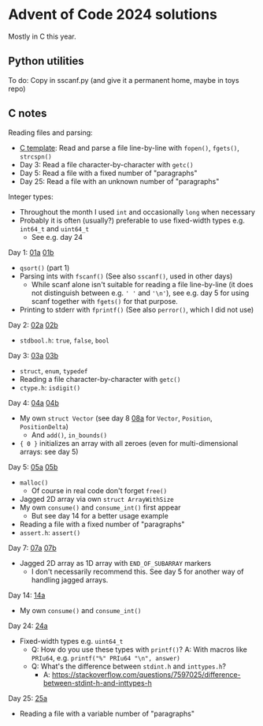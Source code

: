 # Advent of Code 2024 solutions

Mostly in C this year.


## Python utilities

To do: Copy in sscanf.py (and give it a permanent home, maybe in toys repo)


## C notes

Reading files and parsing:
- [C template]: Read and parse a file line-by-line with `fopen()`, `fgets()`, `strcspn()`
- Day 3: Read a file character-by-character with `getc()`
- Day 5: Read a file with a fixed number of "paragraphs"
- Day 25: Read a file with an unknown number of "paragraphs"

Integer types:
- Throughout the month I used `int` and occasionally `long` when necessary
- Probably it is often (usually?) preferable to use fixed-width types e.g. `int64_t` and `uint64_t`
  - See e.g. day 24

Day 1: [01a] [01b]
- `qsort()` (part 1)
- Parsing ints with `fscanf()` (See also `sscanf()`, used in other days)
  - While scanf alone isn't suitable for reading a file line-by-line (it does not distinguish
    between e.g. `' '` and `'\n'`), see e.g. day 5 for using scanf together with `fgets()` for that
    purpose.
- Printing to stderr with `fprintf()` (See also `perror()`, which I did not use)

Day 2: [02a] [02b]
- `stdbool.h`: `true`, `false`, `bool`

Day 3: [03a] [03b]
- `struct`, `enum`, `typedef`
- Reading a file character-by-character with `getc()`
- `ctype.h`: `isdigit()`

Day 4: [04a] [04b]
- My own `struct Vector` (see day 8 [08a] for `Vector`, `Position`, `PositionDelta`)
  - And `add()`, `in_bounds()`
- `{ 0 }` initializes an array with all zeroes (even for multi-dimensional arrays: see day 5)

Day 5: [05a] [05b]
- `malloc()`
  - Of course in real code don't forget `free()`
- Jagged 2D array via own `struct ArrayWithSize`
- My own `consume()` and `consume_int()` first appear
  - But see day 14 for a better usage example
- Reading a file with a fixed number of "paragraphs"
- `assert.h`: `assert()`

Day 7: [07a] [07b]
- Jagged 2D array as 1D array with `END_OF_SUBARRAY` markers
  - I don't necessarily recommend this. See day 5 for another way of handling jagged arrays.

Day 14: [14a]
- My own `consume()` and `consume_int()`

Day 24: [24a]
- Fixed-width types e.g. `uint64_t`
  - Q: How do you use these types with `printf()`? A: With macros like `PRIu64`, e.g. `printf("%" PRIu64 "\n", answer)`
  - Q: What's the difference between `stdint.h` and `inttypes.h`?
    - A: https://stackoverflow.com/questions/7597025/difference-between-stdint-h-and-inttypes-h

Day 25: [25a]
- Reading a file with a variable number of "paragraphs"


[c template]: ./c_template/s.c

[01a]: ./01/a.c
[01b]: ./01/b.c

[02a]: ./02/a.c
[02b]: ./02/b.c

[03a]: ./03/a.c
[03b]: ./03/b.c

[04a]: ./04/a.c
[04b]: ./04/b.c

[05a]: ./05/a.c
[05b]: ./05/b.c

[07a]: ./07/a.c
[07b]: ./07/b.c

[08a]: ./08/a.c

[14a]: ./14/a.c

[24a]: ./24/a.c

[25a]: ./25/a.c
